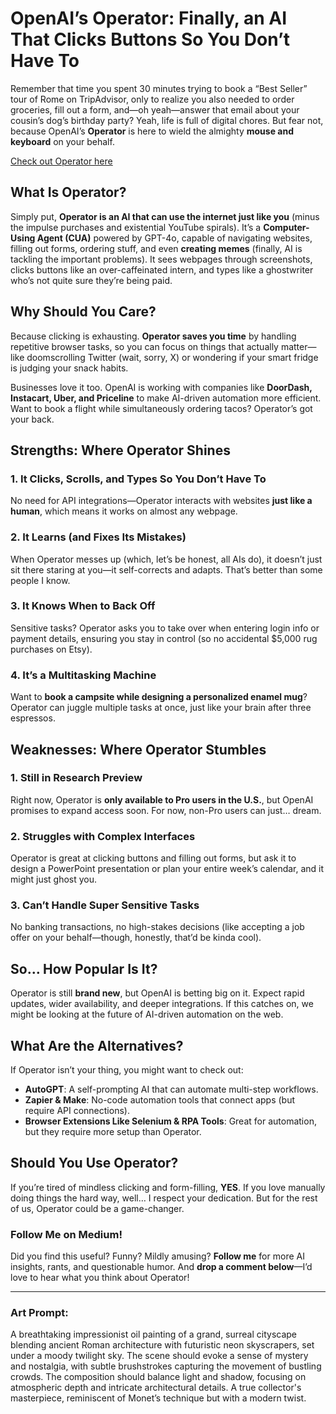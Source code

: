 # OpenAI’s Operator: Finally, an AI That Clicks Buttons So You Don’t Have To  

Remember that time you spent 30 minutes trying to book a “Best Seller” tour of Rome on TripAdvisor, only to realize you also needed to order groceries, fill out a form, and—oh yeah—answer that email about your cousin’s dog’s birthday party? Yeah, life is full of digital chores. But fear not, because OpenAI’s **Operator** is here to wield the almighty **mouse and keyboard** on your behalf.  

[Check out Operator here](https://operator.chatgpt.com)

## What Is Operator?

Simply put, **Operator is an AI that can use the internet just like you** (minus the impulse purchases and existential YouTube spirals). It’s a **Computer-Using Agent (CUA)** powered by GPT-4o, capable of navigating websites, filling out forms, ordering stuff, and even **creating memes** (finally, AI is tackling the important problems). It sees webpages through screenshots, clicks buttons like an over-caffeinated intern, and types like a ghostwriter who’s not quite sure they’re being paid.

## Why Should You Care?

Because clicking is exhausting. **Operator saves you time** by handling repetitive browser tasks, so you can focus on things that actually matter—like doomscrolling Twitter (wait, sorry, X) or wondering if your smart fridge is judging your snack habits.

Businesses love it too. OpenAI is working with companies like **DoorDash, Instacart, Uber, and Priceline** to make AI-driven automation more efficient. Want to book a flight while simultaneously ordering tacos? Operator’s got your back.

## Strengths: Where Operator Shines  

### 1. **It Clicks, Scrolls, and Types So You Don’t Have To**  
No need for API integrations—Operator interacts with websites **just like a human**, which means it works on almost any webpage.

### 2. **It Learns (and Fixes Its Mistakes)**  
When Operator messes up (which, let’s be honest, all AIs do), it doesn’t just sit there staring at you—it self-corrects and adapts. That’s better than some people I know.

### 3. **It Knows When to Back Off**  
Sensitive tasks? Operator asks you to take over when entering login info or payment details, ensuring you stay in control (so no accidental $5,000 rug purchases on Etsy).

### 4. **It’s a Multitasking Machine**  
Want to **book a campsite while designing a personalized enamel mug**? Operator can juggle multiple tasks at once, just like your brain after three espressos.

## Weaknesses: Where Operator Stumbles  

### 1. **Still in Research Preview**  
Right now, Operator is **only available to Pro users in the U.S.**, but OpenAI promises to expand access soon. For now, non-Pro users can just… dream.

### 2. **Struggles with Complex Interfaces**  
Operator is great at clicking buttons and filling out forms, but ask it to design a PowerPoint presentation or plan your entire week’s calendar, and it might just ghost you.

### 3. **Can’t Handle Super Sensitive Tasks**  
No banking transactions, no high-stakes decisions (like accepting a job offer on your behalf—though, honestly, that’d be kinda cool).

## So… How Popular Is It?

Operator is still **brand new**, but OpenAI is betting big on it. Expect rapid updates, wider availability, and deeper integrations. If this catches on, we might be looking at the future of AI-driven automation on the web.

## What Are the Alternatives?  

If Operator isn’t your thing, you might want to check out:

- **AutoGPT**: A self-prompting AI that can automate multi-step workflows.
- **Zapier & Make**: No-code automation tools that connect apps (but require API connections).
- **Browser Extensions Like Selenium & RPA Tools**: Great for automation, but they require more setup than Operator.

## Should You Use Operator?

If you’re tired of mindless clicking and form-filling, **YES**. If you love manually doing things the hard way, well… I respect your dedication. But for the rest of us, Operator could be a game-changer.

### Follow Me on Medium!
Did you find this useful? Funny? Mildly amusing? **Follow me** for more AI insights, rants, and questionable humor. And **drop a comment below**—I’d love to hear what you think about Operator!

---

### **Art Prompt:**
A breathtaking impressionist oil painting of a grand, surreal cityscape blending ancient Roman architecture with futuristic neon skyscrapers, set under a moody twilight sky. The scene should evoke a sense of mystery and nostalgia, with subtle brushstrokes capturing the movement of bustling crowds. The composition should balance light and shadow, focusing on atmospheric depth and intricate architectural details. A true collector's masterpiece, reminiscent of Monet’s technique but with a modern twist.

